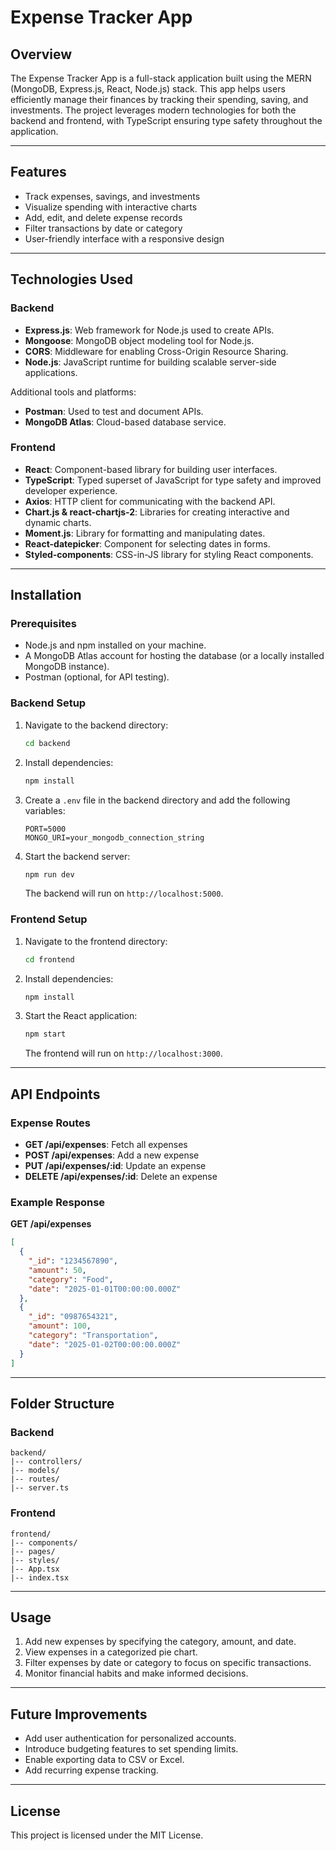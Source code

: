 # Expense Tracker App

## Overview
The Expense Tracker App is a full-stack application built using the MERN (MongoDB, Express.js, React, Node.js) stack. This app helps users efficiently manage their finances by tracking their spending, saving, and investments. The project leverages modern technologies for both the backend and frontend, with TypeScript ensuring type safety throughout the application.

---

## Features
- Track expenses, savings, and investments
- Visualize spending with interactive charts
- Add, edit, and delete expense records
- Filter transactions by date or category
- User-friendly interface with a responsive design

---

## Technologies Used

### Backend
- **Express.js**: Web framework for Node.js used to create APIs.
- **Mongoose**: MongoDB object modeling tool for Node.js.
- **CORS**: Middleware for enabling Cross-Origin Resource Sharing.
- **Node.js**: JavaScript runtime for building scalable server-side applications.

Additional tools and platforms:
- **Postman**: Used to test and document APIs.
- **MongoDB Atlas**: Cloud-based database service.

### Frontend
- **React**: Component-based library for building user interfaces.
- **TypeScript**: Typed superset of JavaScript for type safety and improved developer experience.
- **Axios**: HTTP client for communicating with the backend API.
- **Chart.js & react-chartjs-2**: Libraries for creating interactive and dynamic charts.
- **Moment.js**: Library for formatting and manipulating dates.
- **React-datepicker**: Component for selecting dates in forms.
- **Styled-components**: CSS-in-JS library for styling React components.

---

## Installation

### Prerequisites
- Node.js and npm installed on your machine.
- A MongoDB Atlas account for hosting the database (or a locally installed MongoDB instance).
- Postman (optional, for API testing).

### Backend Setup
1. Navigate to the backend directory:
   ```bash
   cd backend
   ```
2. Install dependencies:
   ```bash
   npm install
   ```
3. Create a `.env` file in the backend directory and add the following variables:
   ```env
   PORT=5000
   MONGO_URI=your_mongodb_connection_string
   ```
4. Start the backend server:
   ```bash
   npm run dev
   ```
   The backend will run on `http://localhost:5000`.

### Frontend Setup
1. Navigate to the frontend directory:
   ```bash
   cd frontend
   ```
2. Install dependencies:
   ```bash
   npm install
   ```
3. Start the React application:
   ```bash
   npm start
   ```
   The frontend will run on `http://localhost:3000`.

---

## API Endpoints

### Expense Routes
- **GET /api/expenses**: Fetch all expenses
- **POST /api/expenses**: Add a new expense
- **PUT /api/expenses/:id**: Update an expense
- **DELETE /api/expenses/:id**: Delete an expense

### Example Response
**GET /api/expenses**
```json
[
  {
    "_id": "1234567890",
    "amount": 50,
    "category": "Food",
    "date": "2025-01-01T00:00:00.000Z"
  },
  {
    "_id": "0987654321",
    "amount": 100,
    "category": "Transportation",
    "date": "2025-01-02T00:00:00.000Z"
  }
]
```

---

## Folder Structure

### Backend
```
backend/
|-- controllers/
|-- models/
|-- routes/
|-- server.ts
```

### Frontend
```
frontend/
|-- components/
|-- pages/
|-- styles/
|-- App.tsx
|-- index.tsx
```

---

## Usage
1. Add new expenses by specifying the category, amount, and date.
2. View expenses in a categorized pie chart.
3. Filter expenses by date or category to focus on specific transactions.
4. Monitor financial habits and make informed decisions.

---

## Future Improvements
- Add user authentication for personalized accounts.
- Introduce budgeting features to set spending limits.
- Enable exporting data to CSV or Excel.
- Add recurring expense tracking.

---

## License
This project is licensed under the MIT License.

